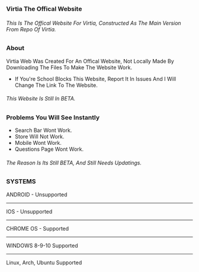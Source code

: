 ### Virtia The Offical Website
###### This Is The Offical Website For Virtia, Constructed As The Main Version From Repo Of Virtia.

### About
Virtia Web Was Created For An Offical Website, Not Locally Made By Downloading The Files To Make The Website Work.
* If You're School Blocks This Website, Report It In Issues And I Will Change The Link To The Website.
###### This Website Is Still In BETA.

### Problems You Will See Instantly
* Search Bar Wont Work.
* Store Will Not Work.
* Mobile Wont Work.
* Questions Page Wont Work.

###### The Reason Is Its Still BETA, And Still Needs Updatings.

### SYSTEMS

ANDROID - Unsupported
___
IOS - Unsupported
___
CHROME OS - Supported
___
WINDOWS 8-9-10 Supported
___
Linux, Arch, Ubuntu Supported

#

